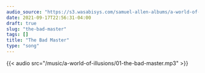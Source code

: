 ```yaml
---
audio_source: "https://s3.wasabisys.com/samuel-allen-albums/a-world-of-illusions/01-the-bad-master.mp3"
date: 2021-09-17T22:56:31-04:00
draft: true
slug: "the-bad-master"
tags: []
title: "The Bad Master"
type: "song"
---
```


{{< audio src="/music/a-world-of-illusions/01-the-bad-master.mp3" >}}